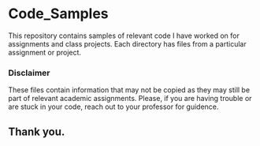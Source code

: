 # Code_Samples

This repository contains samples of relevant code I have worked on for assignments and class projects. Each directory has files from a particular assignment or project. 

### Disclaimer

These files contain information that may not be copied as they may still be part of relevant academic assignments. Please, if you are having trouble or are stuck in your code, reach out to your professor for guidence.

## Thank you.


